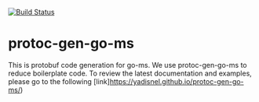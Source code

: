 [![Build Status](http://travis-ci.org/github/yadisnel/protoc-gen-go-ms.svg?branch=master)](https://travis-ci.org/yadisnel/protoc-gen-go-ms)

# protoc-gen-go-ms

This is protobuf code generation for go-ms. We use protoc-gen-go-ms to reduce boilerplate code.
To review the latest documentation and examples, please go to the following [link]https://yadisnel.github.io/protoc-gen-go-ms/)
